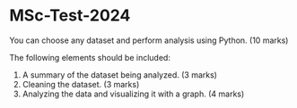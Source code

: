 # MSc-Test-2024

You can choose any dataset and perform analysis using Python. (10 marks)

The following elements should be included:
1) A summary of the dataset being analyzed. (3 marks)
2) Cleaning the dataset. (3 marks)
3) Analyzing the data and visualizing it with a graph. (4 marks)
